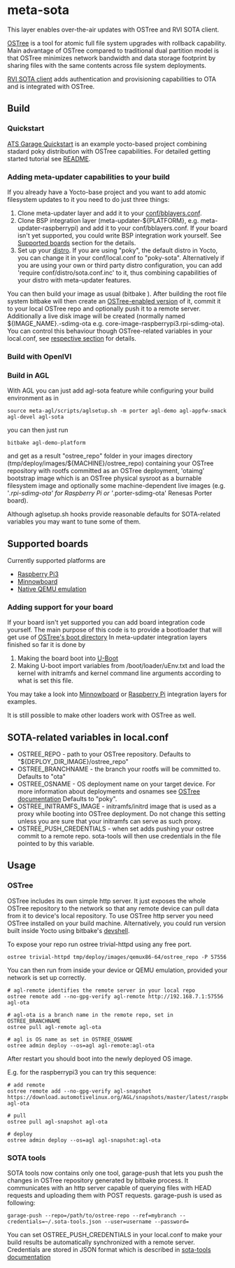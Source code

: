 meta-sota
=========

This layer enables over-the-air updates with OSTree and RVI SOTA client.

[OSTree](https://github.com/ostreedev/ostree) is a tool for atomic full file
system upgrades with rollback capability. Main advantage of OSTree compared
to traditional dual partition model is that OSTree minimizes network bandwidth
and data storage footprint by sharing files with the same contents across file
system deployments.

[RVI SOTA client](https://github.com/advancedtelematic/rvi_sota_client) adds
authentication and provisioning capabilities to OTA and is integrated with
OSTree.

Build
-----

### Quickstart ###
[ATS Garage Quickstart](https://github.com/advancedtelematic/garage-quickstart-rpi)
is an example yocto-based project combining stadard poky distribution with
OSTree capabilities. For detailed getting started tutorial see [README](https://github.com/advancedtelematic/garage-quickstart-rpi/blob/master/README.adoc).

### Adding meta-updater capabilities to your build ###
If you already have a Yocto-base project and you want to add atomic filesystem
updates to it you need to do just three things:

1. Clone meta-updater layer and add it to your [conf/bblayers.conf](https://www.yoctoproject.org/docs/2.1/ref-manual/ref-manual.html#structure-build-conf-bblayers.conf).
2. Clone BSP integration layer (meta-updater-${PLATFORM}, e.g.
meta-updater-raspberrypi) and add it to your conf/bblayers.conf. If your board
isn't yet supported, you could write BSP integration work yourself. See [Supported boards](#supported-boards)
section for the details.
3. Set up your [distro](https://www.yoctoproject.org/docs/2.1/ref-manual/ref-manual.html#var-DISTRO).
If you are using "poky", the default distro in Yocto, you can change it in your
conf/local.conf to "poky-sota". Alternatively if you are using your own or third
party distro configuration, you can add 'require conf/distro/sota.conf.inc' to
it, thus combining capabilities of your distro with meta-updater features.

You can then build your image as usual (bitbake <your-image-name>). After building
the root file system bitbake will then create an [OSTree-enabled version](https://ostree.readthedocs.io/en/latest/manual/adapting-existing/)
of it, commit it to your local OSTree repo and optionally push it to a remote
server. Additionally a live disk image will be created (normally named
${IMAGE_NAME}.<boardpref>-sdimg-ota e.g. core-image-raspberrypi3.rpi-sdimg-ota).
You can control this behaviour though OSTree-related variables in your
local.conf, see [respective section](#sota-related-variables-in-localconf)
for details.

### Build with OpenIVI ###
### Build in AGL ###

With AGL you can just add agl-sota feature while configuring your build
environment as in

    source meta-agl/scripts/aglsetup.sh -m porter agl-demo agl-appfw-smack agl-devel agl-sota

you can then just run

    bitbake agl-demo-platform

and get as a result "ostree_repo" folder in your images directory
(tmp/deploy/images/${MACHINE}/ostree_repo) containing your OSTree repository
with rootfs committed as an OSTree deployment, 'otaimg' bootstrap image which
is an OSTree physical sysroot as a burnable filesystem image and optionally
some machine-dependent live images (e.g. '*.rpi-sdimg-ota' for Raspberry Pi or
'*.porter-sdimg-ota' Renesas Porter board).

Although aglsetup.sh hooks provide reasonable defaults for SOTA-related
variables you may want to tune some of them.

Supported boards
----------------

Currently supported platforms are

* [Raspberry Pi3](https://github.com/advancedtelematic/meta-updater-raspberrypi)
* [Minnowboard](https://github.com/advancedtelematic/meta-updater-minnowboard)
* [Native QEMU emulation](https://github.com/advancedtelematic/meta-updater-qemux86-64)

### Adding support for your board
If your board isn't yet supported you can add board integration code yourself.
The main purpose of this code is to provide a bootloader that will get use of
[OSTree's boot directory](https://ostree.readthedocs.io/en/latest/manual/atomic-upgrades/)
In meta-updater integration layers finished so far it is done by

1. Making the board boot into [U-Boot](http://www.denx.de/wiki/U-Boot)
2. Making U-boot import variables from /boot/loader/uEnv.txt and load the
kernel with initramfs and kernel command line arguments according to what is
set this file.

You may take a look into [Minnowboard](https://github.com/advancedtelematic/meta-updater-minnowboard)
or [Raspberry Pi](https://github.com/advancedtelematic/meta-updater-raspberrypi)
integration layers for examples.

It is still possible to make other loaders work with OSTree as well.

SOTA-related variables in local.conf
------------------------------------

* OSTREE_REPO - path to your OSTree repository.
  Defaults to "${DEPLOY_DIR_IMAGE}/ostree_repo"
* OSTREE_BRANCHNAME - the branch your rootfs will be committed to.
  Defaults to "ota"
* OSTREE_OSNAME - OS deployment name on your target device. For more
  information about deployments and osnames see
  [OSTree documentation](https://ostree.readthedocs.io/en/latest/manual/deployment/)
  Defaults to "poky".
* OSTREE_INITRAMFS_IMAGE - initramfs/initrd image that is used as a proxy while
  booting into OSTree deployment. Do not change this setting unless you are
  sure that your initramfs can serve as such proxy.
* OSTREE_PUSH_CREDENTIALS - when set adds pushing your ostree commit to a remote
  repo. sota-tools will then use credentials in the file pointed to by this
  variable.

Usage
-----

### OSTree ###
OSTree includes its own simple http server. It just exposes the whole OSTree
repository to the network so that any remote device can pull data from it to
device's local repository. To use OSTree http server you need OSTree installed
on your build machine. Alternatively, you could run version built inside Yocto
using bitbake's [devshell](http://www.openembedded.org/wiki/Devshell).

To expose your repo run ostree trivial-httpd using any free port.

    ostree trivial-httpd tmp/deploy/images/qemux86-64/ostree_repo -P 57556

You can then run from inside your device or QEMU emulation, provided your
network is set up correctly.

    # agl-remote identifies the remote server in your local repo
    ostree remote add --no-gpg-verify agl-remote http://192.168.7.1:57556 agl-ota
    
    # agl-ota is a branch name in the remote repo, set in OSTREE_BRANCHNAME
    ostree pull agl-remote agl-ota
    
    # agl is OS name as set in OSTREE_OSNAME
    ostree admin deploy --os=agl agl-remote:agl-ota

After restart you should boot into the newly deployed OS image.

E.g. for the raspberrypi3 you can try this sequence:

    # add remote
    ostree remote add --no-gpg-verify agl-snapshot https://download.automotivelinux.org/AGL/snapshots/master/latest/raspberrypi3/deploy/images/raspberrypi3/ostree_repo/ agl-ota
    
    # pull
    ostree pull agl-snapshot agl-ota
    
    # deploy
    ostree admin deploy --os=agl agl-snapshot:agl-ota

### SOTA tools ###
SOTA tools now contains only one tool, garage-push that lets you push the
changes in OSTree repository generated by bitbake process. It communicates with
an http server capable of querying files with HEAD requests and uploading them
with POST requests. garage-push is used as following:

    garage-push --repo=/path/to/ostree-repo --ref=mybranch --credentials=~/.sota-tools.json --user=username --password=

You can set OSTREE_PUSH_CREDENTIALS in your local.conf to make your build
results be automatically synchronized with a remote server.
Credentials are stored in JSON format which is described in [sota-tools documentation](https://github.com/advancedtelematic/sota-tools/blob/master/README.adoc)
